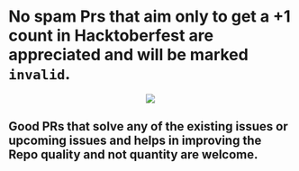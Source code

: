 # No spam Prs that aim only to get a +1 count in Hacktoberfest are appreciated and will be marked `invalid`.
<div style="text-align:center; width:100%">
<img  src="https://github.com/Ishaan28malik/Get-Dev-Resources/blob/main/src/assets/Git-octo.gif" />
</div>

## Good PRs that solve any of the existing issues or upcoming issues and helps in improving the Repo quality and not quantity are welcome.
